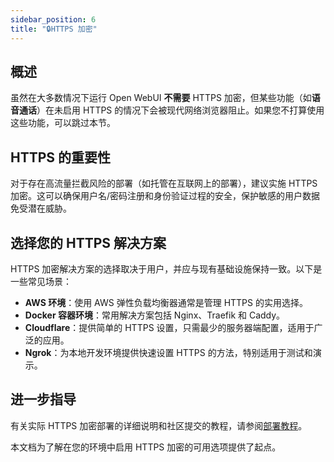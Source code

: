 ```yaml
---
sidebar_position: 6
title: "🔒HTTPS 加密"
---
```


## 概述

虽然在大多数情况下运行 Open WebUI **不需要** HTTPS 加密，但某些功能（如**语音通话**）在未启用 HTTPS 的情况下会被现代网络浏览器阻止。如果您不打算使用这些功能，可以跳过本节。

## HTTPS 的重要性

对于存在高流量拦截风险的部署（如托管在互联网上的部署），建议实施 HTTPS 加密。这可以确保用户名/密码注册和身份验证过程的安全，保护敏感的用户数据免受潜在威胁。

## 选择您的 HTTPS 解决方案

HTTPS 加密解决方案的选择取决于用户，并应与现有基础设施保持一致。以下是一些常见场景：

- **AWS 环境**：使用 AWS 弹性负载均衡器通常是管理 HTTPS 的实用选择。
- **Docker 容器环境**：常用解决方案包括 Nginx、Traefik 和 Caddy。
- **Cloudflare**：提供简单的 HTTPS 设置，只需最少的服务器端配置，适用于广泛的应用。
- **Ngrok**：为本地开发环境提供快速设置 HTTPS 的方法，特别适用于测试和演示。

## 进一步指导

有关实际 HTTPS 加密部署的详细说明和社区提交的教程，请参阅[部署教程](../../tutorials/deployment/)。

本文档为了解在您的环境中启用 HTTPS 加密的可用选项提供了起点。
